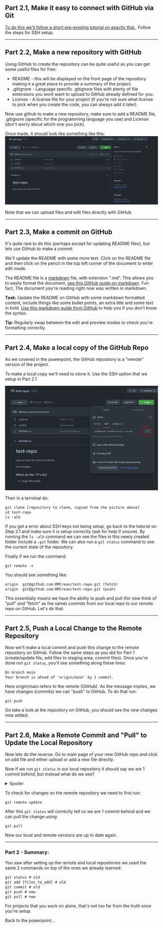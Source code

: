 ## Part 2.1, Make it easy to connect with GitHub via Git

[To do this we'll follow a short pre-existing tutorial on exactly that.](https://coderefinery.github.io/installation/ssh/). Follow the steps for SSH setup.

---

## Part 2.2, Make a new repository with GitHub

Using GitHub to create the repository can be quite useful as you can get some useful files for free:

- README - this will be displayed on the front page of the repository making it a great place to provide a summary of the project.
- .gitignore - Language specific .gitignore files with plenty of file extensions you wont want to upload to GitHub already defined for you.
- License - A license file for your project (if you're not sure what license to pick when you create the code, you can always add it later).

Now use github to make a new repository, make sure to add a README file, .gitignore (specific for the programming language you use) and License (don't worry about which one you pick).


Once made, it should look like something like this:
![created repo](../assets/day2/git_example_created_repo.png)

Note that we can upload files and edit files directly with GitHub.

---

## Part 2.3, Make a commit on GitHub
It's quite rare to do this (perhaps except for updating README files), but lets use GitHub to make a commit.

We'll update the README with some more text. Click on the README file and then click on the pencil in the top left corner of the document to enter edit mode.

The README file is a [markdown](https://docs.github.com/en/get-started/writing-on-github/getting-started-with-writing-and-formatting-on-github/basic-writing-and-formatting-syntax) file, with extension ".md". This allows you to easily format the document, [see this GitHub guide on markdown](https://docs.github.com/en/get-started/writing-on-github/getting-started-with-writing-and-formatting-on-github/basic-writing-and-formatting-syntax). Fun fact, The document you're reading right now was written in markdown.

**Task:** Update the README on GitHub with some markdown formatted content, include things like some bullet points, an extra title and some text in bold. [Use this markdown guide from GitHub](https://docs.github.com/en/get-started/writing-on-github/getting-started-with-writing-and-formatting-on-github/basic-writing-and-formatting-syntax) to help you if you don't know the syntax.

**Tip:** Regularly swap between the edit and preview modes to check you're formatting correctly.

---

## Part 2.4, Make a local copy of the GitHub Repo

As we covered in the powerpoint, the GitHub repository is a "remote" version of the project.

To make a local copy we'll need to clone it. Use the SSH option that we setup in Part 2.1

![git clone location on GitHub](../assets/day2/git_clone_option.png)

Then in a terminal do:

```
git clone [repository to clone, copied from the picture above]
cd test-repo
ls -alh
```

If you get a error about SSH keys not being setup, go back to the tutorial on Step 2.1 and make sure it is setup correctly (ask for help if unsure).
By running the `ls -alh` command we can see the files in this newly created folder include a `.git` folder. We can also run a `git status` command to see the current state of the repository.

Finally if we run the command:

```
git remote -v
```

You should see something like:

```
origin  git@github.com:RMCrean/test-repo.git (fetch)
origin  git@github.com:RMCrean/test-repo.git (push)
```

This essentially means we have the ability to push and pull (for now think of "pull" and "fetch" as the same) commits from our local repo to our remote repo on GitHub. Let's do that.

---

## Part 2.5, Push a Local Change to the Remote Repository

Now we'll make a local commit and push this change to the remote repository on GitHub. Follow the same steps as you did for Part 1 (create/update file, add files to staging area, commit files). Once you're done run `git status`, you'll see something along these lines:

```
On branch main
Your branch is ahead of 'origin/main' by 1 commit.
```

Here origin/main refers to the remote (GitHub). As the message implies, we have changes (commits) we can "push" to GitHub. To do that run:

```
git push
```

Go take a look at the repository on GitHub, you should see the new changes now added.

---

## Part 2.6, Make a Remote Commit and "Pull" to Update the Local Repository

Now lets do the reverse. Go to main page of your new GitHub repo and click on add file and either upload or add a new file directly.

Now if we run `git status` in our local repository it should say we are 1 commit behind, but instead what do we see?

<details markdown="1">
 <summary>Spoiler</summary>
We see we're up to date. So the changes on the remote aren't yet known about on our local repository.
</details>


To check for changes on the remote repository we need to first run:

```
git remote update
```

After this `git status` will correctly tell us we are 1 commit behind and we can pull the change using:

```
git pull
```

Now our local and remote versions are up to date again.

---

### Part 2 - Summary:

You saw after setting up the remote and local repositories we used the same 2 commands on top of the ones we already learned:

```
git status # old
git add [files_to_add] # old
git commit # old
git push # new
git pull # new
```

For projects that you work on alone, that's not too far from the truth once you're setup.

Back to the powerpoint...

